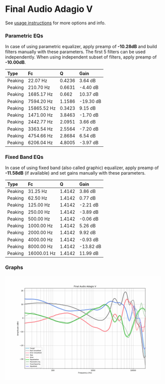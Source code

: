 # Final Audio Adagio V
See [usage instructions](https://github.com/jaakkopasanen/AutoEq#usage) for more options and info.

### Parametric EQs
In case of using parametric equalizer, apply preamp of **-10.28dB** and build filters manually
with these parameters. The first 5 filters can be used independently.
When using independent subset of filters, apply preamp of **-10.00dB**.

| Type    | Fc          |      Q | Gain      |
|:--------|:------------|:-------|:----------|
| Peaking | 22.07 Hz    | 0.4236 | 3.64 dB   |
| Peaking | 210.70 Hz   | 0.6631 | -4.40 dB  |
| Peaking | 1685.17 Hz  | 0.662  | 10.37 dB  |
| Peaking | 7594.20 Hz  | 1.1586 | -19.30 dB |
| Peaking | 15865.52 Hz | 0.3423 | 9.15 dB   |
| Peaking | 1471.00 Hz  | 3.8463 | -1.70 dB  |
| Peaking | 2442.77 Hz  | 2.0951 | 3.66 dB   |
| Peaking | 3363.54 Hz  | 2.5564 | -7.20 dB  |
| Peaking | 4754.66 Hz  | 2.8684 | 6.54 dB   |
| Peaking | 6206.04 Hz  | 4.8005 | -3.97 dB  |

### Fixed Band EQs
In case of using fixed band (also called graphic) equalizer, apply preamp of **-11.58dB**
(if available) and set gains manually with these parameters.

| Type    | Fc          |      Q | Gain      |
|:--------|:------------|:-------|:----------|
| Peaking | 31.25 Hz    | 1.4142 | 3.86 dB   |
| Peaking | 62.50 Hz    | 1.4142 | 0.77 dB   |
| Peaking | 125.00 Hz   | 1.4142 | -2.21 dB  |
| Peaking | 250.00 Hz   | 1.4142 | -3.89 dB  |
| Peaking | 500.00 Hz   | 1.4142 | -0.06 dB  |
| Peaking | 1000.00 Hz  | 1.4142 | 5.26 dB   |
| Peaking | 2000.00 Hz  | 1.4142 | 9.92 dB   |
| Peaking | 4000.00 Hz  | 1.4142 | -0.93 dB  |
| Peaking | 8000.00 Hz  | 1.4142 | -13.82 dB |
| Peaking | 16000.01 Hz | 1.4142 | 11.99 dB  |

### Graphs
![](./Final%20Audio%20Adagio%20V.png)